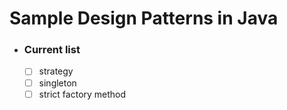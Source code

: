 # Sample Design Patterns in Java

- ### Current list
    - [ ] strategy
    - [ ] singleton
	- [ ] strict factory method